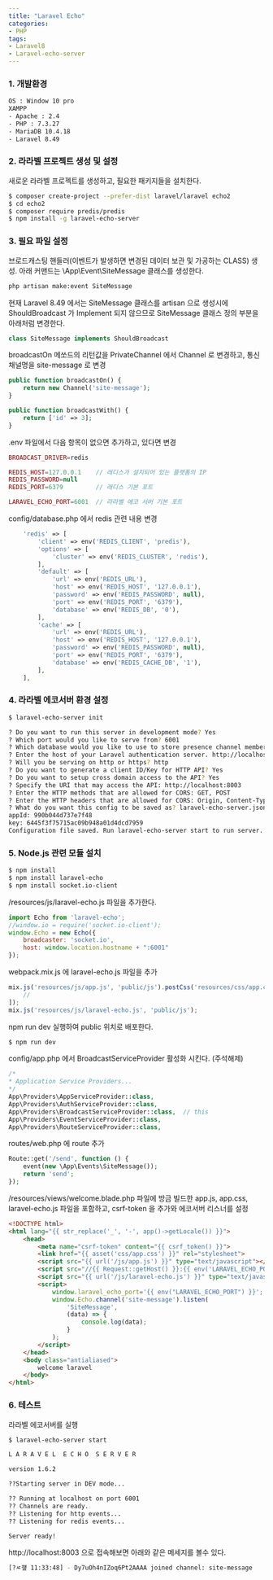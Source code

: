 ```yaml
---
title: "Laravel Echo"
categories: 
- PHP
tags:
- Laravel8
- Laravel-echo-server
---
```


### 1. 개발환경  

```bash
OS : Window 10 pro
XAMPP
- Apache : 2.4
- PHP : 7.3.27
- MariaDB 10.4.18
- Laravel 8.49
```

### 2. 라라벨 프로젝트 생성 및 설정

새로운 라라벨 프로젝트를 생성하고, 필요한 패키지들을 설치한다.

```bash
$ composer create-project --prefer-dist laravel/laravel echo2
$ cd echo2
$ composer require predis/predis
$ npm install -g laravel-echo-server
```
### 3. 필요 파일 설정

브로드캐스팅 핸들러(이벤트가 발생하면 변경된 데이터 보관 및 가공하는 CLASS) 생성. 아래 커맨드는 \App\Event\SiteMessage 클래스를 생성한다. 

```bash
php artisan make:event SiteMessage
```

현재 Laravel 8.49 에서는 SiteMessage 클래스를 artisan 으로 생성시에 ShouldBroadcast 가 Implement 되지 않으므로 SiteMessage 클래스 정의 부분을 아래처럼 변경한다.

```php
class SiteMessage implements ShouldBroadcast
```

broadcastOn 메쏘드의 리턴값을 PrivateChannel 에서 Channel 로 변경하고, 통신 채널명을 site-message 로 변경

```php
public function broadcastOn() {
    return new Channel('site-message');
}

public function broadcastWith() {
    return ['id' => 3];
}
```

.env 파일에서 다음 항목이 없으면 추가하고, 있다면 변경

```php
BROADCAST_DRIVER=redis

REDIS_HOST=127.0.0.1    // 래디스가 설치되어 있는 플랫폼의 IP 
REDIS_PASSWORD=null
REDIS_PORT=6379         // 래디스 기본 포트

LARAVEL_ECHO_PORT=6001  // 라라벨 에코 서버 기본 포트
```

config/database.php 에서 redis 관련 내용 변경

```php
    'redis' => [
        'client' => env('REDIS_CLIENT', 'predis'),
        'options' => [
            'cluster' => env('REDIS_CLUSTER', 'redis'),            
        ],
        'default' => [
            'url' => env('REDIS_URL'),
            'host' => env('REDIS_HOST', '127.0.0.1'),
            'password' => env('REDIS_PASSWORD', null),
            'port' => env('REDIS_PORT', '6379'),
            'database' => env('REDIS_DB', '0'),
        ],
        'cache' => [
            'url' => env('REDIS_URL'),
            'host' => env('REDIS_HOST', '127.0.0.1'),
            'password' => env('REDIS_PASSWORD', null),
            'port' => env('REDIS_PORT', '6379'),
            'database' => env('REDIS_CACHE_DB', '1'),
        ],
    ],
```

### 4. 라라벨 에코서버 환경 설정

```bash 
$ laravel-echo-server init

? Do you want to run this server in development mode? Yes
? Which port would you like to serve from? 6001
? Which database would you like to use to store presence channel members? redis
? Enter the host of your Laravel authentication server. http://localhost:8003
? Will you be serving on http or https? http
? Do you want to generate a client ID/Key for HTTP API? Yes
? Do you want to setup cross domain access to the API? Yes
? Specify the URI that may access the API: http://localhost:8003
? Enter the HTTP methods that are allowed for CORS: GET, POST
? Enter the HTTP headers that are allowed for CORS: Origin, Content-Type, X-Auth
? What do you want this config to be saved as? laravel-echo-server.json
appId: 990b044d737e7f48
key: 6445f3f75715ac09b948a01d4dcd7959
Configuration file saved. Run laravel-echo-server start to run server.
```

### 5. Node.js 관련 모듈 설치

```bash
$ npm install
$ npm install laravel-echo
$ npm install socket.io-client
```

/resources/js/laravel-echo.js 파일을 추가한다.

```js
import Echo from 'laravel-echo';
//window.io = require('socket.io-client');
window.Echo = new Echo({
    broadcaster: 'socket.io',
    host: window.location.hostname + ":6001"
});
```

webpack.mix.js 에 laravel-echo.js 파일을 추가

```js
mix.js('resources/js/app.js', 'public/js').postCss('resources/css/app.css', 'public/css', [
    //
]);
mix.js('resources/js/laravel-echo.js', 'public/js');
```

npm run dev 실행하여 public 위치로 배포한다.

```bash
$ npm run dev
```

config/app.php 에서 BroadcastServiceProvider 활성화 시킨다. (주석해제)

```php
/*
* Application Service Providers...
*/
App\Providers\AppServiceProvider::class,
App\Providers\AuthServiceProvider::class,
App\Providers\BroadcastServiceProvider::class,  // this
App\Providers\EventServiceProvider::class,
App\Providers\RouteServiceProvider::class,
```

routes/web.php 에 route 추가

```php
Route::get('/send', function () {
    event(new \App\Events\SiteMessage());
    return 'send';
});
```

/resources/views/welcome.blade.php 파일에 방금 빌드한 app.js, app.css, laravel-echo.js 파일을 포함하고, csrf-token 을 추가와 에코서버 리스너를 설정


```html
<!DOCTYPE html>
<html lang="{{ str_replace('_', '-', app()->getLocale()) }}">
    <head>
        <meta name="csrf-token" content="{{ csrf_token() }}">
        <link href="{{ asset('css/app.css') }}" rel="stylesheet">
        <script src="{{ url('/js/app.js') }}" type="text/javascript"></script>
        <script src="//{{ Request::getHost() }}:{{ env('LARAVEL_ECHO_PORT') }}/socket.io/socket.io.js"></script>
        <script src="{{ url('/js/laravel-echo.js') }}" type="text/javascript"></script>
        <script>
            window.laravel_echo_port='{{ env("LARAVEL_ECHO_PORT") }}';
            window.Echo.channel('site-message').listen(
                'SiteMessage', 
                (data) => {
                    console.log(data);
                }
            );
        </script>
    </head>
    <body class="antialiased">
        welcome laravel
    </body>
</html>
```

### 6. 테스트 

라라벨 에코서버를 실행

```bash 
$ laravel-echo-server start

L A R A V E L  E C H O  S E R V E R

version 1.6.2

??Starting server in DEV mode...

?? Running at localhost on port 6001
?? Channels are ready.
?? Listening for http events...
?? Listening for redis events...

Server ready!
```

http://localhost:8003 으로 접속해보면 아래와 같은 메세지를 볼수 있다.

```bash
[?ㅼ쟾 11:33:48] - Dy7uOh4nIZoq6Pt2AAAA joined channel: site-message
```

